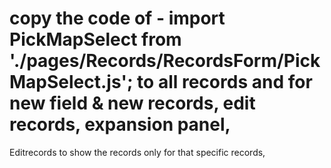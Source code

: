 copy the code of  - 
import PickMapSelect from './pages/Records/RecordsForm/PickMapSelect.js';
to all records and 
for new field &
new records, 
edit records,
expansion panel, 
====================================

Editrecords to  show the records only for that specific records,


